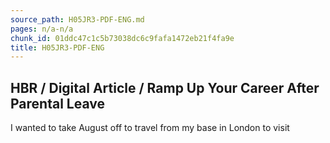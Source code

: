 ```yaml
---
source_path: H05JR3-PDF-ENG.md
pages: n/a-n/a
chunk_id: 01ddc47c1c5b73038dc6c9fafa1472eb21f4fa9e
title: H05JR3-PDF-ENG
---
```

## HBR / Digital Article / Ramp Up Your Career After Parental Leave

I wanted to take August off to travel from my base in London to visit
